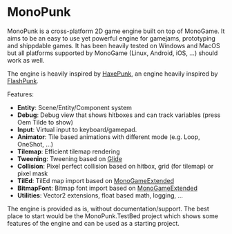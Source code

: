 # MonoPunk

MonoPunk is a cross-platform 2D game engine built on top of MonoGame. It aims to be an easy to use yet powerful engine for gamejams, prototyping and shippdable games. It has been heavily tested on Windows and MacOS but all platforms supported by MonoGame (Linux, Android, iOS, ...) should work as well.

The engine is heavily inspired by [HaxePunk](https://haxepunk.com/), an engine heavily inspired by [FlashPunk](http://useflashpunk.net/).

Features:
* __Entity__: Scene/Entity/Component system
* __Debug__: Debug view that shows hitboxes and can track variables (press Oem Tilde to show)
* __Input__: Virtual input to keyboard/gamepad.
* __Animator__: Tile based animations with different mode (e.g. Loop, OneShot, ...)
* __Tilemap__: Efficient tilemap rendering
* __Tweening__: Tweening based on [Glide](https://bitbucket.org/jacobalbano/glide)
* __Collision__: Pixel perfect collision based on hitbox, grid (for tilemap) or pixel mask
* __TilEd__: TilEd map import based on [MonoGameExtended](https://github.com/craftworkgames/MonoGame.Extended)
* __BitmapFont__: Bitmap font import based on [MonoGameExtended](https://github.com/craftworkgames/MonoGame.Extended)
* __Utilities__: Vector2 extensions, float based math, logging, ...

The engine is provided as is, without documentation/support. The best place to start would be the MonoPunk.TestBed project which shows some features of the engine and can be used as a starting project.
